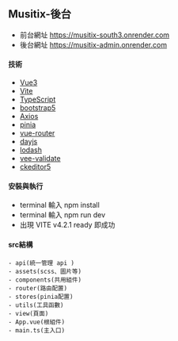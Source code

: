 ## Musitix-後台

- 前台網址 https://musitix-south3.onrender.com
- 後台網址 https://musitix-admin.onrender.com

#### 技術
- [Vue3](https://vuejs.org/)
- [Vite](https://github.com/vitejs/vite)
- [TypeScript](https://www.typescriptlang.org/)
- [bootstrap5](https://getbootstrap.com/docs/5.0/getting-started/introduction/)
- [Axios](https://axios-http.com/)
- [pinia](https://pinia.vuejs.org/)
- [vue-router](https://router.vuejs.org/)
- [dayjs](https://day.js.org/)
- [lodash](https://lodash.com/)
- [vee-validate](https://vee-validate.logaretm.com/v4/)
- [ckeditor5](https://ckeditor.com/)

#### 安裝與執行
- terminal 輸入 npm install
- terminal 輸入 npm run dev
- 出現 VITE v4.2.1 ready 即成功

#### src結構
```
- api(統一管理 api ) 
- assets(scss、圖片等)
- components(共用組件)
- router(路由配置)
- stores(pinia配置)
- utils(工具函數)
- view(頁面)
- App.vue(根組件)
- main.ts(主入口)
```
